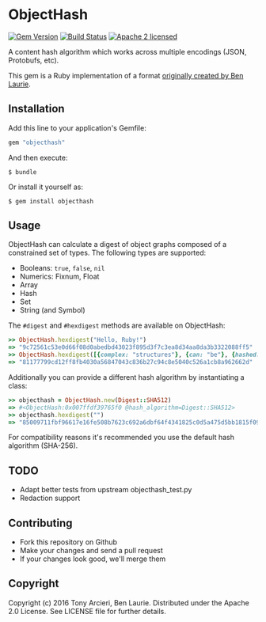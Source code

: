# ObjectHash

[![Gem Version](https://badge.fury.io/rb/objecthash.svg)](https://rubygems.org/gems/objecthash)
[![Build Status](https://secure.travis-ci.org/cryptosphere/objecthash-ruby.svg?branch=master)](https://travis-ci.org/cryptosphere/objecthash-ruby)
[![Apache 2 licensed](https://img.shields.io/badge/license-Apache2-blue.svg)](https://github.com/cryptosphere/objecthash-ruby/blob/master/LICENSE)

A content hash algorithm which works across multiple encodings (JSON, Protobufs, etc).

This gem is a Ruby implementation of a format [originally created by Ben Laurie](https://github.com/benlaurie/objecthash).

## Installation

Add this line to your application's Gemfile:

```ruby
gem "objecthash"
```

And then execute:

    $ bundle

Or install it yourself as:

    $ gem install objecthash

## Usage

ObjectHash can calculate a digest of object graphs composed of a constrained
set of types. The following types are supported:

* Booleans: `true`, `false`, `nil`
* Numerics: Fixnum, Float
* Array
* Hash
* Set
* String (and Symbol)

The `#digest` and `#hexdigest` methods are available on ObjectHash:

```ruby
>> ObjectHash.hexdigest("Hello, Ruby!")
=> "9c72561c53e0d66f08d0abedbd43023f895d3f7c3ea8d34aa8da3b3322088ff5"
>> ObjectHash.hexdigest([{complex: "structures"}, {can: "be"}, {hashed: ["with", "ObjectHash"]}])
=> "81177799cd12ff8fb4030a56847043c836b27c94c8e5040c526a1cb8a962662d"
```

Additionally you can provide a different hash algorithm by instantiating a class:

```ruby
>> objecthash = ObjectHash.new(Digest::SHA512)
=> #<ObjectHash:0x007ffdf39765f0 @hash_algorithm=Digest::SHA512>
>> objecthash.hexdigest("")
=> "85009711fbf96617e16fe508b7623c692a6dbf64f4341825c0d5a475d5bb1815f0973de543694021a877a1fca211a7a2dfde0c218db3e08b2266a8eed0fe7474"
```

For compatibility reasons it's recommended you use the default hash algorithm (SHA-256).

## TODO

* Adapt better tests from upstream objecthash_test.py
* Redaction support

## Contributing

* Fork this repository on Github
* Make your changes and send a pull request
* If your changes look good, we'll merge them

## Copyright

Copyright (c) 2016 Tony Arcieri, Ben Laurie. Distributed under the Apache 2.0 License.
See LICENSE file for further details.
